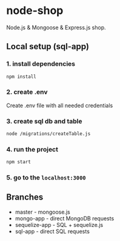 # node-shop
Node.js &amp; Mongoose &amp; Express.js shop. 

## Local setup (sql-app)

### 1. install dependencies
```bash
npm install
```

### 2. create .env
Create .env file with all needed credentials

### 3. create sql db and table
```bash
node /migrations/createTable.js
```

### 4. run the project
```bash
npm start
```

### 5. go to the `localhost:3000`

## Branches

* master - mongoose.js
* mongo-app - direct MongoDB requests
* sequelize-app - SQL + sequelize.js
* sql-app - direct SQL requests
